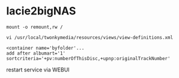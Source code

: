 # lacie2bigNAS

```
mount -o remount,rw /
```

```
vi /usr/local/twonkymedia/resources/views/view-definitions.xml
```

```
<container name='byfolder'...
add after albumart='1'
sortcriteria='+pv:numberOfThisDisc,+upnp:originalTrackNumber'
```
restart service via WEBUI
